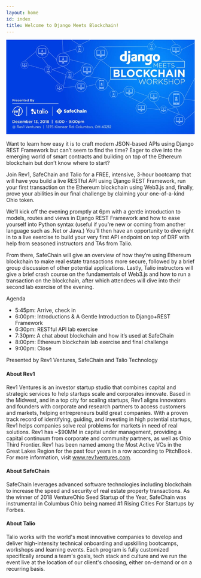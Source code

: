 ```yaml
---
layout: home
id: index
title: Welcome to Django Meets Blockchain!
---
```


![event-logo](./event-logo.jpg)

Want to learn how easy it is to craft modern JSON-based APIs using Django REST Framework but can’t seem to find the time? Eager to dive into the emerging world of smart contracts and building on top of the Ethereum blockchain but don’t know where to start?

Join Rev1, SafeChain and Talio for a FREE, intensive, 3-hour bootcamp that will have you build a live RESTful API using Django REST Framework, run your first transaction on the Ethereum blockchain using Web3.js and, finally, prove your abilities in our final challenge by claiming your one-of-a-kind Ohio token.

We’ll kick off the evening promptly at 6pm with a gentle introduction to models, routes and views in Django REST Framework and how to ease yourself into Python syntax (useful if you’re new or coming from another language such as .Net or Java.) You’ll then have an opportunity to dive right in to a live exercise to build your very first API endpoint on top of DRF with help from seasoned instructors and TAs from Talio.

From there, SafeChain will give an overview of how they’re using Ethereum blockchain to make real estate transactions more secure, followed by a brief group discussion of other potential applications. Lastly, Talio instructors will give a brief crash course on the fundamentals of Web3.js and how to run a transaction on the blockchain, after which attendees will dive into their second lab exercise of the evening.

Agenda

- 5:45pm: Arrive, check in
- 6:00pm: Introductions & A Gentle Introduction to Django+REST Framework
- 6:30pm: RESTful API lab exercise
- 7:30pm: A chat about blockchain and how it’s used at SafeChain
- 8:00pm: Ethereum blockchain lab exercise and final challenge
- 9:00pm: Close

Presented by Rev1 Ventures, SafeChain and Talio Technology

#### About Rev1
Rev1 Ventures is an investor startup studio that combines capital and strategic services to help startups scale and corporates innovate. Based in the Midwest, and in a top city for scaling startups, Rev1 aligns innovators and founders with corporate and research partners to access customers and markets, helping entrepreneurs build great companies. With a proven track record of identifying, guiding, and investing in high potential startups, Rev1 helps companies solve real problems for markets in need of real solutions. Rev1 has ~$90MM in capital under management, providing a capital continuum from corporate and community partners, as well as Ohio Third Frontier. Rev1 has been named among the Most Active VCs in the Great Lakes Region for the past four years in a row according to PitchBook. For more information, visit www.rev1ventures.com.


#### About SafeChain
SafeChain leverages advanced software technologies including blockchain to increase the speed and security of real estate property transactions. As the winner of 2018 VentureOhio Seed Startup of the Year, SafeChain was instrumental in Columbus Ohio being named #1 Rising Cities For Startups by Forbes.

#### About Talio
Talio works with the world's most innovative companies to develop and deliver high-intensity technical onboarding and upskilling bootcamps, workshops and learning events. Each program is fully customized specifically around a team's goals, tech stack and culture and we run the event live at the location of our client's choosing, either on-demand or on a recurring basis.
